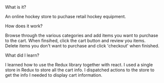 What is it?

An online hockey store to puchase retail hockey equipment. 

How does it work?

Browse through the various categories and add items you want to purchase to the cart. When finsihed, click the cart button and review you items. Delete items you don't want to purchase
and click 'checkout' when finished.

What did I learn?

I learned how to use the Redux library together with react. I used a single store in Redux to store all the cart info. I dispatched actions to the store to get the info I needed to display cart information.
